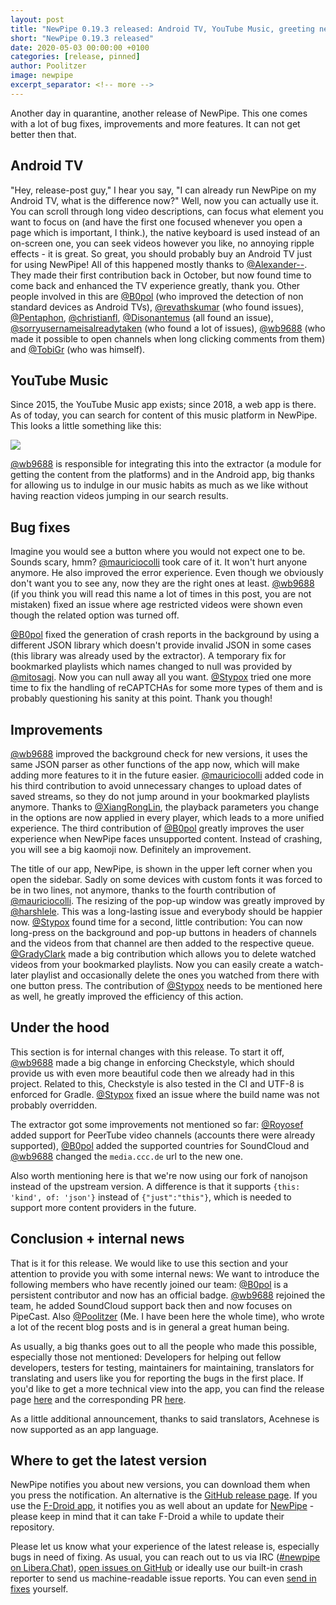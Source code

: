 ```yaml
---
layout: post
title: "NewPipe 0.19.3 released: Android TV, YouTube Music, greeting new team members and so much more"
short: "NewPipe 0.19.3 released"
date: 2020-05-03 00:00:00 +0100
categories: [release, pinned]
author: Poolitzer
image: newpipe
excerpt_separator: <!-- more -->
---
```


Another day in quarantine, another release of NewPipe. This one comes with a lot of bug fixes, improvements and more features. It can not get better then that.

<!-- more -->

## Android TV

"Hey, release-post guy," I hear you say, "I can already run NewPipe on my Android TV, what is the difference now?" Well, now you can actually use it. You can scroll through long video descriptions, can focus what element you want to focus on (and have the first one focused whenever you open a page which is important, I think.), the native keyboard is used instead of an on-screen one, you can seek videos however you like, no annoying ripple effects - it is great. So great, you should probably buy an Android TV just for using NewPipe! All of this happened mostly thanks to [@Alexander--](https://github.com/Alexander--). They made their first contribution back in October, but now found time to come back and enhanced the TV experience greatly, thank you. Other people involved in this are [@B0pol](https://github.com/B0pol) (who improved the detection of non standard devices as Android TVs), [@revathskumar](https://github.com/revathskumar) (who found issues), [@Pentaphon](https://github.com/Pentaphon), [@christianfl](https://github.com/christianfl), [@Disonantemus](https://github.com/Disonantemus) (all found an issue), [@sorryusernameisalreadytaken](https://github.com/sorryusernameisalreadytaken) (who found a lot of issues), [@wb9688](https://github.com/wb9688) (who made it possible to open channels when long clicking comments from them) and [@TobiGr](https://github.com/TobiGr) (who was himself).

## YouTube Music

Since 2015, the YouTube Music app exists; since 2018, a web app is there. As of today, you can search for content of this music platform in NewPipe. This looks a little something like this:

<img class="no-flow img-responsive" src="{{ site.baseurl }}/img/screenshots/shot_15.png"/>

[@wb9688](https://github.com/wb9688) is responsible for integrating this into the extractor (a module for getting the content from the platforms) and in the Android app, big thanks for allowing us to indulge in our music habits as much as we like without having reaction videos jumping in our search results. 


## Bug fixes

Imagine you would see a button where you would not expect one to be. Sounds scary, hmm? [@mauriciocolli](https://github.com/mauriciocolli) took care of it. It won't hurt anyone anymore. He also improved the error experience. Even though we obviously don't want you to see any, now they are the right ones at least. [@wb9688](https://github.com/wb9688) (if you think you will read this name a lot of times in this post, you are not mistaken) fixed an issue where age restricted videos were shown even though the related option was turned off.

[@B0pol](https://github.com/B0pol) fixed the generation of crash reports in the background by using a different JSON library which doesn't provide invalid JSON in some cases (this library was already used by the extractor). A temporary fix for bookmarked playlists which names changed to null was provided by [@mitosagi](https://github.com/mitosagi). Now you can null away all you want. [@Stypox](https://github.com/Stypox) tried one more time to fix the handling of reCAPTCHAs for some more types of them and is probably questioning his sanity at this point. Thank you though!

## Improvements

 [@wb9688](https://github.com/wb9688) improved the background check for new versions, it uses the same JSON parser as other functions of the app now, which will make adding more features to it in the future easier. [@mauriciocolli](https://github.com/mauriciocolli) added code in his third contribution to avoid unnecessary changes to upload dates of saved streams, so they do not jump around in your bookmarked playlists anymore. Thanks to [@XiangRongLin](https://github.com/XiangRongLin), the playback parameters you change in the options are now applied in every player, which leads to a more unified experience. The third contribution of [@B0pol](https://github.com/B0pol) greatly improves the user experience when NewPipe faces unsupported content. Instead of crashing, you will see a big kaomoji now. Definitely an improvement.
 
The title of our app, NewPipe, is shown in the upper left corner when you open the sidebar. Sadly on some devices with custom fonts it was forced to be in two lines, not anymore, thanks to the fourth contribution of [@mauriciocolli](https://github.com/mauriciocolli). The resizing of the pop-up window was greatly improved by [@harshlele](https://github.com/harshlele). This was a long-lasting issue and everybody should be happier now. [@Stypox](https://github.com/Stypox) found time for a second, little contribution: You can now long-press on the background and pop-up buttons in headers of channels and the videos from that channel are then added to the respective queue. [@GradyClark](https://github.com/GradyClark) made a big contribution which allows you to delete watched videos from your bookmarked playlists. Now you can easily create a watch-later playlist and occasionally delete the ones you watched from there with one button press. The contribution of [@Stypox](https://github.com/Stypox) needs to be mentioned here as well, he greatly improved the efficiency of this action.

## Under the hood

This section is for internal changes with this release. To start it off, [@wb9688](https://github.com/wb9688) made a big change in enforcing Checkstyle, which should provide us with even more beautiful code then we already had in this project. Related to this, Checkstyle is also tested in the CI and UTF-8 is enforced for Gradle. [@Stypox](https://github.com/Stypox) fixed an issue where the build name was not probably overridden.

The extractor got some improvements not mentioned so far: [@Royosef](https://github.com/Royosef) added support for PeerTube video channels (accounts there were already supported), [@B0pol](https://github.com/B0pol) added the supported countries for SoundCloud and [@wb9688](https://github.com/wb9688) changed the `media.ccc.de` url to the new one.

Also worth mentioning here is that we're now using our fork of nanojson instead of the upstream version. A difference is that it supports `{this: 'kind', of: 'json'}` instead of `{"just":"this"}`, which is needed to support more content providers in the future.

## Conclusion + internal news

That is it for this release. We would like to use this section and your attention to provide you with some internal news: We want to introduce the following members who have recently joined our team: [@B0pol](https://github.com/B0pol) is a persistent contributor and now has an official badge. [@wb9688](https://github.com/wb9688) rejoined the team, he added SoundCloud support back then and now focuses on PipeCast. Also [@Poolitzer](https://github.com/Poolitzer) (Me. I have been here the whole time), who wrote a lot of the recent blog posts and is in general a great human being.

As usually, a big thanks goes out to all the people who made this possible, especially those not mentioned: Developers for helping out fellow developers, testers for testing, maintainers for maintaining, translators for translating and users like you for reporting the bugs in the first place. If you'd like to get a more technical view into the app, you can find the release page [here](https://github.com/TeamNewPipe/NewPipe/releases/tag/v0.19.3) and the corresponding PR [here](https://github.com/TeamNewPipe/NewPipe/pull/3478).

As a little additional announcement, thanks to said translators, Acehnese is now supported as an app language.


## Where to get the latest version

NewPipe notifies you about new versions, you can download them when you press the notification. An alternative is the [GitHub release page](https://github.com/TeamNewPipe/NewPipe/releases). If you use the [F-Droid app](https://f-droid.org/), it notifies you as well about an update for [NewPipe](https://f-droid.org/packages/org.schabi.newpipe/) - please keep in mind that it can take F-Droid a while to update their repository.

Please let us know what your experience of the latest release is, especially bugs in need of fixing. As usual, you can reach out to us via IRC ([#newpipe on Libera.Chat](https://web.libera.chat/#newpipe)), [open issues on GitHub](https://github.com/TeamNewPipe/NewPipe/issues/new/choose) or ideally use our built-in crash reporter to send us machine-readable issue reports. You can even [send in fixes](https://github.com/TeamNewPipe/NewPipe/blob/dev/.github/CONTRIBUTING.md#bug-fixing) yourself.
